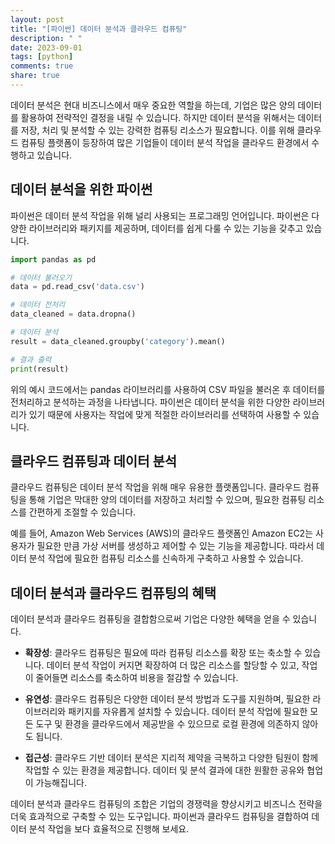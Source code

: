 ```yaml
---
layout: post
title: "[파이썬] 데이터 분석과 클라우드 컴퓨팅"
description: " "
date: 2023-09-01
tags: [python]
comments: true
share: true
---
```


데이터 분석은 현대 비즈니스에서 매우 중요한 역할을 하는데, 기업은 많은 양의 데이터를 활용하여 전략적인 결정을 내릴 수 있습니다. 하지만 데이터 분석을 위해서는 데이터를 저장, 처리 및 분석할 수 있는 강력한 컴퓨팅 리소스가 필요합니다. 이를 위해 클라우드 컴퓨팅 플랫폼이 등장하여 많은 기업들이 데이터 분석 작업을 클라우드 환경에서 수행하고 있습니다.

## 데이터 분석을 위한 파이썬

파이썬은 데이터 분석 작업을 위해 널리 사용되는 프로그래밍 언어입니다. 파이썬은 다양한 라이브러리와 패키지를 제공하며, 데이터를 쉽게 다룰 수 있는 기능을 갖추고 있습니다. 

```python
import pandas as pd

# 데이터 불러오기
data = pd.read_csv('data.csv')

# 데이터 전처리
data_cleaned = data.dropna()

# 데이터 분석
result = data_cleaned.groupby('category').mean()

# 결과 출력
print(result)
```

위의 예시 코드에서는 pandas 라이브러리를 사용하여 CSV 파일을 불러온 후 데이터를 전처리하고 분석하는 과정을 나타냅니다. 파이썬은 데이터 분석을 위한 다양한 라이브러리가 있기 때문에 사용자는 작업에 맞게 적절한 라이브러리를 선택하여 사용할 수 있습니다.

## 클라우드 컴퓨팅과 데이터 분석

클라우드 컴퓨팅은 데이터 분석 작업을 위해 매우 유용한 플랫폼입니다. 클라우드 컴퓨팅을 통해 기업은 막대한 양의 데이터를 저장하고 처리할 수 있으며, 필요한 컴퓨팅 리소스를 간편하게 조절할 수 있습니다.

예를 들어, Amazon Web Services (AWS)의 클라우드 플랫폼인 Amazon EC2는 사용자가 필요한 만큼 가상 서버를 생성하고 제어할 수 있는 기능을 제공합니다. 따라서 데이터 분석 작업에 필요한 컴퓨팅 리소스를 신속하게 구축하고 사용할 수 있습니다.

## 데이터 분석과 클라우드 컴퓨팅의 혜택

데이터 분석과 클라우드 컴퓨팅을 결합함으로써 기업은 다양한 혜택을 얻을 수 있습니다.

- **확장성**: 클라우드 컴퓨팅은 필요에 따라 컴퓨팅 리소스를 확장 또는 축소할 수 있습니다. 데이터 분석 작업이 커지면 확장하여 더 많은 리소스를 할당할 수 있고, 작업이 줄어들면 리소스를 축소하여 비용을 절감할 수 있습니다.

- **유연성**: 클라우드 컴퓨팅은 다양한 데이터 분석 방법과 도구를 지원하며, 필요한 라이브러리와 패키지를 자유롭게 설치할 수 있습니다. 데이터 분석 작업에 필요한 모든 도구 및 환경을 클라우드에서 제공받을 수 있으므로 로컬 환경에 의존하지 않아도 됩니다.

- **접근성**: 클라우드 기반 데이터 분석은 지리적 제약을 극복하고 다양한 팀원이 함께 작업할 수 있는 환경을 제공합니다. 데이터 및 분석 결과에 대한 원활한 공유와 협업이 가능해집니다.

데이터 분석과 클라우드 컴퓨팅의 조합은 기업의 경쟁력을 향상시키고 비즈니스 전략을 더욱 효과적으로 구축할 수 있는 도구입니다. 파이썬과 클라우드 컴퓨팅을 결합하여 데이터 분석 작업을 보다 효율적으로 진행해 보세요.